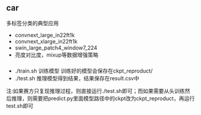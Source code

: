 ##
## car
多标签分类的典型应用
- convnext_large_in22ft1k
- convnext_xlarge_in22ft1k
- swin_large_patch4_window7_224
- 亮度对比度，mixup等数据增强策略
### 
- ./train.sh 训练模型 训练好的模型会保存在ckpt_reproduct/
- ./test.sh 推理模型得到结果，结果保存在result.csv中

注:如果赛方只复现推理过程，则直接运行./test.sh即可；而如果需要从头训练然后推理，则需要把predict.py里面模型路径中的ckpt改为ckpt_reproduct，再运行test.sh即可